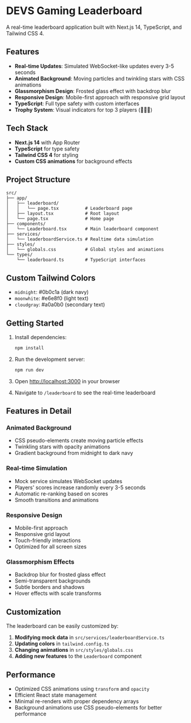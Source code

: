 # DEVS Gaming Leaderboard

A real-time leaderboard application built with Next.js 14, TypeScript, and Tailwind CSS 4.

## Features

- **Real-time Updates**: Simulated WebSocket-like updates every 3-5 seconds
- **Animated Background**: Moving particles and twinkling stars with CSS animations
- **Glassmorphism Design**: Frosted glass effect with backdrop blur
- **Responsive Design**: Mobile-first approach with responsive grid layout
- **TypeScript**: Full type safety with custom interfaces
- **Trophy System**: Visual indicators for top 3 players (🥇🥈🥉)

## Tech Stack

- **Next.js 14** with App Router
- **TypeScript** for type safety
- **Tailwind CSS 4** for styling
- **Custom CSS animations** for background effects

## Project Structure

```
src/
├── app/
│   ├── leaderboard/
│   │   └── page.tsx          # Leaderboard page
│   ├── layout.tsx            # Root layout
│   └── page.tsx              # Home page
├── components/
│   └── Leaderboard.tsx       # Main leaderboard component
├── services/
│   └── leaderboardService.ts # Realtime data simulation
├── styles/
│   └── globals.css           # Global styles and animations
└── types/
    └── leaderboard.ts        # TypeScript interfaces
```

## Custom Tailwind Colors

- `midnight`: #0b0c1a (dark navy)
- `moonwhite`: #e6e8f0 (light text)
- `cloudgray`: #a0a0b0 (secondary text)

## Getting Started

1. Install dependencies:

   ```bash
   npm install
   ```

2. Run the development server:

   ```bash
   npm run dev
   ```

3. Open [http://localhost:3000](http://localhost:3000) in your browser

4. Navigate to `/leaderboard` to see the real-time leaderboard

## Features in Detail

### Animated Background

- CSS pseudo-elements create moving particle effects
- Twinkling stars with opacity animations
- Gradient background from midnight to dark navy

### Real-time Simulation

- Mock service simulates WebSocket updates
- Players' scores increase randomly every 3-5 seconds
- Automatic re-ranking based on scores
- Smooth transitions and animations

### Responsive Design

- Mobile-first approach
- Responsive grid layout
- Touch-friendly interactions
- Optimized for all screen sizes

### Glassmorphism Effects

- Backdrop blur for frosted glass effect
- Semi-transparent backgrounds
- Subtle borders and shadows
- Hover effects with scale transforms

## Customization

The leaderboard can be easily customized by:

1. **Modifying mock data** in `src/services/leaderboardService.ts`
2. **Updating colors** in `tailwind.config.ts`
3. **Changing animations** in `src/styles/globals.css`
4. **Adding new features** to the `Leaderboard` component

## Performance

- Optimized CSS animations using `transform` and `opacity`
- Efficient React state management
- Minimal re-renders with proper dependency arrays
- Background animations use CSS pseudo-elements for better performance
